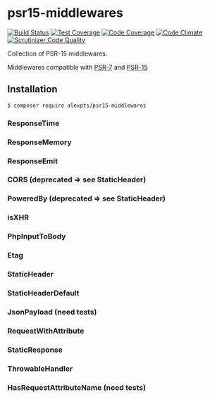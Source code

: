 # psr15-middlewares

[![Build Status](https://travis-ci.org/alexpts/psr15-middlewares.svg?branch=master)](https://travis-ci.org/alexpts/psr15-middlewares)
[![Test Coverage](https://codeclimate.com/github/alexpts/psr15-middlewares/badges/coverage.svg)](https://codeclimate.com/github/alexpts/psr15-middlewares/coverage)
[![Code Coverage](https://scrutinizer-ci.com/g/alexpts/psr15-middlewares/badges/coverage.png?b=master)](https://scrutinizer-ci.com/g/alexpts/psr15-middlewares/?branch=master)
[![Code Climate](https://codeclimate.com/github/alexpts/psr15-middlewares/badges/gpa.svg)](https://codeclimate.com/github/alexpts/psr15-middlewares)
[![Scrutinizer Code Quality](https://scrutinizer-ci.com/g/alexpts/psr15-middlewares/badges/quality-score.png?b=master)](https://scrutinizer-ci.com/g/alexpts/psr15-middlewares/?branch=master)


Collection of PSR-15 middlewares.

Middlewares compatible with [PSR-7](https://www.php-fig.org/psr/psr-7/) and [PSR-15](https://www.php-fig.org/psr/psr-15/)

## Installation

```$ composer require alexpts/psr15-middlewares```


### ResponseTime

### ResponseMemory

### ResponseEmit

### CORS (deprecated => see StaticHeader)

### PoweredBy (deprecated => see StaticHeader)

### isXHR

### PhpInputToBody

### Etag

### StaticHeader

### StaticHeaderDefault

### JsonPayload (need tests)

### RequestWithAttribute

### StaticResponse

### ThrowableHandler

### HasRequestAttributeName (need tests)
